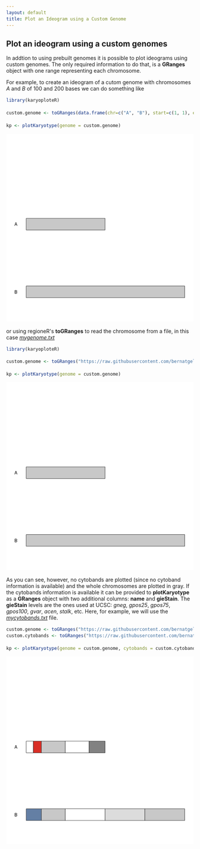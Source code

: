 ```yaml
---
layout: default
title: Plot an Ideogram using a Custom Genome
---
```




## Plot an ideogram using a custom genomes

In addtion to using prebuilt genomes it is possible to plot ideograms using custom genomes.
The only required information to do that, is a **GRanges** object with one range representing
each chromosome. 

For example, to create an ideogram of a cutom genome with chromosomes *A* 
and *B* of 100 and 200 bases we can do something like


```r
library(karyoploteR)

custom.genome <- toGRanges(data.frame(chr=c("A", "B"), start=c(1, 1), end=c(100, 200)))

kp <- plotKaryotype(genome = custom.genome)
```

![plot of chunk Figure1](images//Figure1-1.png)

or using regioneR's **toGRanges** to read the chromosome from a file, in this case 
[*mygenome.txt*](https://raw.githubusercontent.com/bernatgel/karyoploter_examples/master/Examples/Tutorial/CustomGenomes/mygenome.txt)


```r
library(karyoploteR)

custom.genome <- toGRanges("https://raw.githubusercontent.com/bernatgel/karyoploter_examples/master/Examples/Tutorial/CustomGenomes/mygenome.txt")

kp <- plotKaryotype(genome = custom.genome)
```

![plot of chunk Figure2](images//Figure2-1.png)

As you can see, however, no cytobands are plotted (since no cytoband information is available)
and the whole chromosomes are plotted in gray. If the cytobands information is available it
can be provided to **plotKaryotype** as a **GRanges** object with two additional columns: 
**name** and **gieStain**. The **gieStain** levels are the ones used at UCSC: *gneg*, 
*gpos25*, *gpos75*, *gpos100*, *gvar*, *acen*, *stalk*, etc. Here, for example, 
we will use the [*mycytobands.txt*](https://raw.githubusercontent.com/bernatgel/karyoploter_examples/master/Examples/Tutorial/CustomGenomes/mycytobands.txt) file.


```r
custom.genome <- toGRanges("https://raw.githubusercontent.com/bernatgel/karyoploter_examples/master/Examples/Tutorial/CustomGenomes/mygenome.txt")
custom.cytobands <- toGRanges("https://raw.githubusercontent.com/bernatgel/karyoploter_examples/master/Examples/Tutorial/CustomGenomes/mycytobands.txt")

kp <- plotKaryotype(genome = custom.genome, cytobands = custom.cytobands)
```

![plot of chunk Figure3](images//Figure3-1.png)



